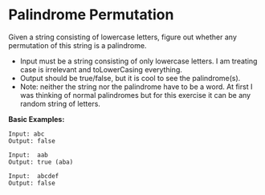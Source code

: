 # Palindrome Permutation

Given a string consisting of lowercase letters, figure out whether any permutation of this string is a palindrome.

 - Input must be a string consisting of only lowercase letters. I am treating case is irrelevant and toLowerCasing everything.
 - Output should be true/false, but it is cool to see the palindrome(s).
 - Note: neither the string nor the palindrome have to be a word. At first I was thinking of normal palindromes but for this exercise it can be any random string of letters.

**Basic Examples:**
```
Input: abc
Output: false

Input:  aab
Output: true (aba)

Input:  abcdef
Output: false
```
